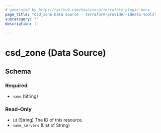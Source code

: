 ```yaml
---
# generated by https://github.com/hashicorp/terraform-plugin-docs
page_title: "csd_zone Data Source - terraform-provider-idealo-tools"
subcategory: ""
description: |-
  
---
```


# csd_zone (Data Source)





<!-- schema generated by tfplugindocs -->
## Schema

### Required

- `name` (String)

### Read-Only

- `id` (String) The ID of this resource.
- `name_servers` (List of String)
